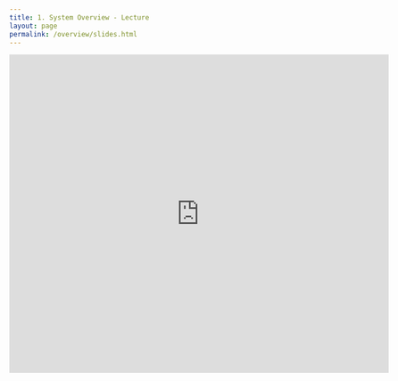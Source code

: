 ```yaml
---
title: 1. System Overview - Lecture
layout: page
permalink: /overview/slides.html
---
```


<iframe src="https://www.slideshare.net/slideshow/embed_code/key/i53sP650vRxhy5" width="680" height="571" frameborder="0" marginwidth="0" marginheight="0" scrolling="no"></iframe>